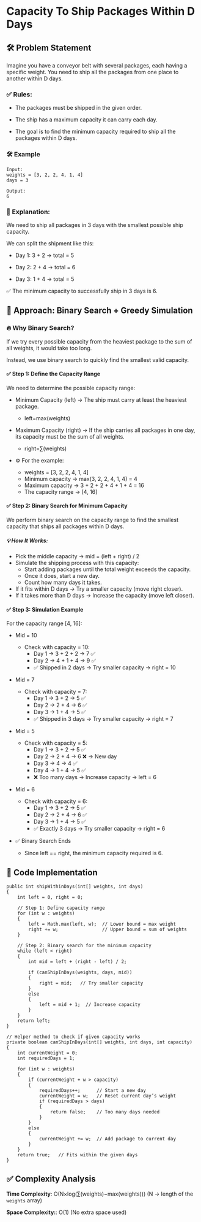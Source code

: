 # Capacity To Ship Packages Within D Days

## 🛠️ Problem Statement

Imagine you have a conveyor belt with several packages, each having a specific weight. You need to ship all the packages from one place to another within D days.

### ✅ Rules:

- The packages must be shipped in the given order.

- The ship has a maximum capacity it can carry each day.

- The goal is to find the minimum capacity required to ship all the packages within D days.

### 🛠️ Example

```
Input:  
weights = [3, 2, 2, 4, 1, 4]  
days = 3  

Output:  
6  
```

### 🚢 Explanation:

We need to ship all packages in 3 days with the smallest possible ship capacity.

We can split the shipment like this:

- Day 1: 3 + 2 → total = 5

- Day 2: 2 + 4 → total = 6

- Day 3: 1 + 4 → total = 5

✅ The minimum capacity to successfully ship in 3 days is 6.


## 🚀 Approach: Binary Search + Greedy Simulation

### 🔥 Why Binary Search?

If we try every possible capacity from the heaviest package to the sum of all weights, it would take too long. 

Instead, we use binary search to quickly find the smallest valid capacity.

#### ✅ Step 1: Define the Capacity Range

We need to determine the possible capacity range:

- Minimum Capacity (left) → The ship must carry at least the heaviest package.
    - left=max(weights)
- Maximum Capacity (right) → If the ship carries all packages in one day, its capacity must be the sum of all weights.
    - right=∑(weights)

- ⚙️ For the example:
    - weights = [3, 2, 2, 4, 1, 4]  
    - Minimum capacity → max(3, 2, 2, 4, 1, 4) = 4
    - Maximum capacity → 3 + 2 + 2 + 4 + 1 + 4 = 16
    - The capacity range → [4, 16]

#### ✅ Step 2: Binary Search for Minimum Capacity

We perform binary search on the capacity range to find the smallest capacity that ships all packages within D days.

##### 💡 How It Works:

- Pick the middle capacity → mid = (left + right) / 2
- Simulate the shipping process with this capacity:
    - Start adding packages until the total weight exceeds the capacity.
    - Once it does, start a new day.
    - Count how many days it takes.
- If it fits within D days → Try a smaller capacity (move right closer).
- If it takes more than D days → Increase the capacity (move left closer).

#### ✅ Step 3: Simulation Example

For the capacity range [4, 16]:

- Mid = 10
    - Check with capacity = 10:
        - Day 1 → 3 + 2 + 2 → 7 ✅
        - Day 2 → 4 + 1 + 4 → 9 ✅
        - ✅ Shipped in 2 days → Try smaller capacity → right = 10

- Mid = 7
    - Check with capacity = 7:
        - Day 1 → 3 + 2 → 5 ✅
        - Day 2 → 2 + 4 → 6 ✅
        - Day 3 → 1 + 4 → 5 ✅
        - ✅ Shipped in 3 days → Try smaller capacity → right = 7
    
- Mid = 5
    - Check with capacity = 5:
        - Day 1 → 3 + 2 → 5 ✅
        - Day 2 → 2 + 4 → 6 ❌ → New day
        - Day 3 → 4 → 4 ✅
        - Day 4 → 1 + 4 → 5 ✅
        - ❌ Too many days → Increase capacity → left = 6

- Mid = 6
    - Check with capacity = 6:
        - Day 1 → 3 + 2 → 5 ✅
        - Day 2 → 2 + 4 → 6 ✅
        - Day 3 → 1 + 4 → 5 ✅
        - ✅ Exactly 3 days → Try smaller capacity → right = 6

- ✅ Binary Search Ends
    - Since left == right, the minimum capacity required is 6.

## 🚀 Code Implementation

```
public int shipWithinDays(int[] weights, int days) 
{
    int left = 0, right = 0;

    // Step 1: Define capacity range
    for (int w : weights) 
    {
        left = Math.max(left, w);  // Lower bound = max weight
        right += w;                // Upper bound = sum of weights
    }

    // Step 2: Binary search for the minimum capacity
    while (left < right) 
    {
        int mid = left + (right - left) / 2;

        if (canShipInDays(weights, days, mid)) 
        {
            right = mid;   // Try smaller capacity
        } 
        else
        {
            left = mid + 1;  // Increase capacity
        }
    }
    return left;
}

// Helper method to check if given capacity works
private boolean canShipInDays(int[] weights, int days, int capacity) 
{
    int currentWeight = 0;
    int requiredDays = 1;

    for (int w : weights) 
    {
        if (currentWeight + w > capacity) 
        {
            requiredDays++;      // Start a new day
            currentWeight = w;   // Reset current day’s weight
            if (requiredDays > days) 
            {
                return false;    // Too many days needed
            }
        } 
        else 
        {
            currentWeight += w;  // Add package to current day
        }
    }
    return true;   // Fits within the given days
}
```

## ✅ Complexity Analysis

**Time Complexity**: O(N×log(∑(weights)−max(weights))) (N → length of the `weights` array)

**Space Complexity:**: O(1) (No extra space used)
